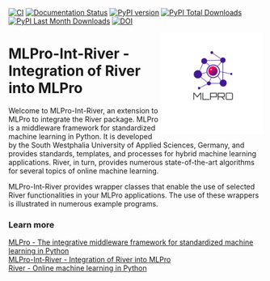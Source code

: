 [![CI](https://github.com/fhswf/MLPro-Int-River/actions/workflows/ci.yml/badge.svg)](https://github.com/fhswf/MLPro-Int-River/actions/workflows/ci.yml)
[![Documentation Status](https://readthedocs.org/projects/mlpro-int-river/badge/?version=latest)](https://mlpro-int-river.readthedocs.io/en/latest/?badge=latest)
[![PyPI version](https://badge.fury.io/py/mlpro-int-river.svg)](https://badge.fury.io/py/mlpro-int-river)
[![PyPI Total Downloads](https://static.pepy.tech/personalized-badge/mlpro-int-river?period=total&units=international_system&left_color=blue&right_color=orange&left_text=PyPI%20Total%20Downloads)](https://pepy.tech/project/mlpro-int-river)
[![PyPI Last Month Downloads](https://static.pepy.tech/personalized-badge/mlpro-int-river?period=month&units=international_system&left_color=blue&right_color=orange&left_text=PyPI%20Last%20Month%20Downloads)](https://pepy.tech/project/mlpro-int-river)
[![DOI](https://zenodo.org/badge/DOI/10.5281/zenodo.11130004.svg)](https://doi.org/10.5281/zenodo.11130004)


<img src="https://github.com/fhswf/MLPro-Int-River/blob/main/doc/logo/original/logo.png?raw=True" align="right" width="40%"/>

# MLPro-Int-River - Integration of River into MLPro
Welcome to MLPro-Int-River, an extension to MLPro to integrate the River package. MLPro is a middleware framework for standardized machine learning in Python. It is developed by the South Westphalia University of Applied Sciences, Germany, and provides standards, templates, and processes for hybrid machine learning applications. River, in turn, provides numerous state-of-the-art algorithms for several topics of online machine learning.

MLPro-Int-River provides wrapper classes that enable the use of selected River functionalities in your MLPro applications. The use of these wrappers is illustrated in numerous example programs.

### Learn more
[MLPro - The integrative middleware framework for standardized machine learning in Python](https://mlpro.readthedocs.io)   
[MLPro-Int-River - Integration of River into MLPro](https://mlpro-int-river.readthedocs.io)   
[River - Online machine learning in Python](https://riverml.xyz)   